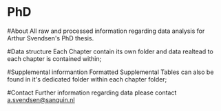 # PhD
#About
All raw and processed information regarding data analysis for Arthur Svendsen's PhD thesis.

#Data structure
Each Chapter contain its own folder and data realtead to each chapter is contained within;

#Supplemental informantion
Formatted Supplemental Tables can also be found in it's dedicated folder within each chapter folder;

#Contact
Further information regarding data please contact a.svendsen@sanquin.nl
